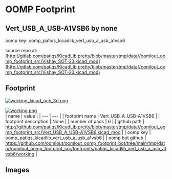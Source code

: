 # OOMP Footprint  
## Vert_USB_A_USB-A1VSB6  by none  
  
oomp key: oomp_patiqs_kicadlib_vert_usb_a_usb_a1vsb6  
  
source repo at: [http://gitlab.com/patiqs/KicadLib.pretty/blob/master/tmp/data//oomlout_oomp_footprint_src/Vishay_SOT-23.kicad_mod](http://gitlab.com/patiqs/KicadLib.pretty/blob/master/tmp/data//oomlout_oomp_footprint_src/Vishay_SOT-23.kicad_mod)  
## Footprint  
  
[![working_kicad_pcb_3d.png](working_kicad_pcb_3d_600.png)](working_kicad_pcb_3d.png)  
  
[![working.png](working_600.png)](working.png)  
| name | value | 
| --- | --- | 
| footprint name | Vert_USB_A_USB-A1VSB6 | 
| footprint description | None | 
| number of pads | 6 | 
| github path | http://github.com/patiqs/KicadLib.pretty/blob/master/tmp/data//oomlout_oomp_footprint_src/Vert_USB_A_USB-A1VSB6.kicad_mod | 
| oomp key | oomp_patiqs_kicadlib_vert_usb_a_usb_a1vsb6 | 
| oomp bot github | https://github.com/oomlout/oomlout_oomp_footprint_bot/tree/main/tmp/data//oomlout_oomp_footprint_src/footprints/patiqs_kicadlib_vert_usb_a_usb_a1vsb6/working | 
## Images  
